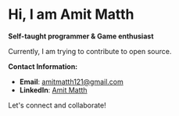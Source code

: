 # Hi, I am Amit Matth

**Self-taught programmer & Game enthusiast**

Currently, I am trying to contribute to open source.

**Contact Information:**

- **Email**: amitmatth121@gmail.com
- **LinkedIn**: [Amit Matth](https://www.linkedin.com/in/amit-matth-55bb65341/)

Let's connect and collaborate!
